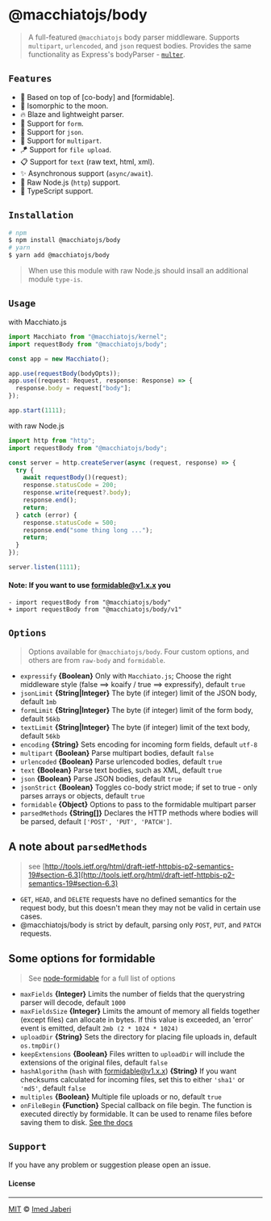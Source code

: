 # @macchiatojs/body

> A full-featured `@macchiatojs` body parser middleware. Supports `multipart`, `urlencoded`, and `json` request bodies. Provides the same functionality as Express's bodyParser - [`multer`](https://github.com/expressjs/multer).

## `Features`

- 🦄 Based on top of [co-body] and [formidable].
- 🚀 Isomorphic to the moon.
- 🔥 Blaze and lightweight parser.
- 📌 Support for `form`.
- 🎯 Support for `json`.
- 🥞 Support for `multipart`.
- 🪁 Support for `file upload`.
- 📋 Support for `text` (raw text, html, xml).
- ✨ Asynchronous support (`async/await`).
- 🐢 Raw Node.js (`http`) support.
- 🎉 TypeScript support.

## `Installation`

```bash
# npm
$ npm install @macchiatojs/body
# yarn
$ yarn add @macchiatojs/body
```

> When use this module with raw Node.js should insall an additional module `type-is`.

## `Usage`

with Macchiato.js

```typescript
import Macchiato from "@macchiatojs/kernel";
import requestBody from "@macchiatojs/body";

const app = new Macchiato();

app.use(requestBody(bodyOpts));
app.use((request: Request, response: Response) => {
  response.body = request["body"];
});

app.start(1111);
```

with raw Node.js

```typescript
import http from "http";
import requestBody from "@macchiatojs/body";

const server = http.createServer(async (request, response) => {
  try {
    await requestBody()(request);
    response.statusCode = 200;
    response.write(request?.body);
    response.end();
    return;
  } catch (error) {
    response.statusCode = 500;
    response.end("some thing long ...");
    return;
  }
});

server.listen(1111);
```

#### Note: If you want to use formidable@v1.x.x you 

```
- import requestBody from "@macchiatojs/body"
+ import requestBody from "@macchiatojs/body/v1"
```


## `Options`

> Options available for `@macchiatojs/body`. Four custom options, and others are from `raw-body` and `formidable`.

- `expressify` **{Boolean}** Only with `Macchiato.js`; Choose the right middleware style (false ==> koaify / true ==> expressify), default `true`
- `jsonLimit` **{String|Integer}** The byte (if integer) limit of the JSON body, default `1mb`
- `formLimit` **{String|Integer}** The byte (if integer) limit of the form body, default `56kb`
- `textLimit` **{String|Integer}** The byte (if integer) limit of the text body, default `56kb`
- `encoding` **{String}** Sets encoding for incoming form fields, default `utf-8`
- `multipart` **{Boolean}** Parse multipart bodies, default `false`
- `urlencoded` **{Boolean}** Parse urlencoded bodies, default `true`
- `text` **{Boolean}** Parse text bodies, such as XML, default `true`
- `json` **{Boolean}** Parse JSON bodies, default `true`
- `jsonStrict` **{Boolean}** Toggles co-body strict mode; if set to true - only parses arrays or objects, default `true`
- `formidable` **{Object}** Options to pass to the formidable multipart parser
- `parsedMethods` **{String[]}** Declares the HTTP methods where bodies will be parsed, default `['POST', 'PUT', 'PATCH']`.

## A note about `parsedMethods`

> see [http://tools.ietf.org/html/draft-ietf-httpbis-p2-semantics-19#section-6.3](http://tools.ietf.org/html/draft-ietf-httpbis-p2-semantics-19#section-6.3)

- `GET`, `HEAD`, and `DELETE` requests have no defined semantics for the request body, but this doesn't mean they may not be valid in certain use cases.
- @macchiatojs/body is strict by default, parsing only `POST`, `PUT`, and `PATCH` requests.

<!--
## File Support

Uploaded files are accessible via `ctx.request.files`.
-->

## Some options for formidable

> See [node-formidable](https://github.com/felixge/node-formidable) for a full list of options

- `maxFields` **{Integer}** Limits the number of fields that the querystring parser will decode, default `1000`
- `maxFieldsSize` **{Integer}** Limits the amount of memory all fields together (except files) can allocate in bytes. If this value is exceeded, an 'error' event is emitted, default `2mb (2 * 1024 * 1024)`
- `uploadDir` **{String}** Sets the directory for placing file uploads in, default `os.tmpDir()`
- `keepExtensions` **{Boolean}** Files written to `uploadDir` will include the extensions of the original files, default `false`
- `hashAlgorithm` (`hash` with formidable@v1.x.x) **{String}** If you want checksums calculated for incoming files, set this to either `'sha1'` or `'md5'`, default `false` 
- `multiples` **{Boolean}** Multiple file uploads or no, default `true`
- `onFileBegin` **{Function}** Special callback on file begin. The function is executed directly by formidable. It can be used to rename files before saving them to disk. [See the docs](https://github.com/felixge/node-formidable#filebegin)

## `Support`

If you have any problem or suggestion please open an issue.

#### License

---

[MIT](LICENSE) &copy; [Imed Jaberi](https://github.com/3imed-jaberi)
